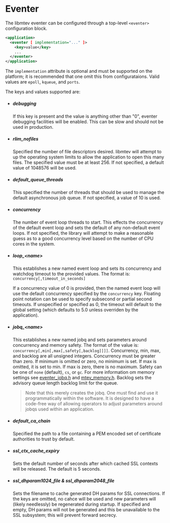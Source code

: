 # Eventer

The libmtev eventer can be configured through a top-level `<eventer>`
configuration block.

```xml
<application>
  <eventer [ implementation="..." ]>
    <key>value</key>
    ...
  </eventer>
</application>
```

The `implementation` attribute is optional and must be supported on  the
platform; it is recommended that one omit this from configurataions.  Valid
values are `epoll`, `kqueue`, and `ports`.

The keys and values supported are:

 * ##### debugging

   If this key is present and the value is anything other than "0", eventer
   debugging facilities will be enabled.  This can be slow and should not be
   used in production.

 * ##### rlim_nofiles

   Specified the number of file descriptors desired. libmtev will attempt to up
   the operating system limits to allow the application to open this many
   files.  The specified value must be at least 256.  If not specified, a
   default value of 1048576 will be used.

 * ##### default_queue_threads

   This specified the number of threads that should be used to manage the default
   asynchronous job queue.  If not specified, a value of 10 is used.

 * ##### concurrency

   The number of event loop threads to start.  This effects the concurrency
   of the default event loop and sets the default of any non-default event loops.
   If not specified, the library will attempt to make a reasonable guess as to
   a good concurrency level based on the number of CPU cores in the system.

 * ##### loop_&lt;name&gt;

   This establishes a new named event loop and sets its concurrency and watchdog
   timeout to the provided values. The format is:
   `concurrency[,timeout_in_seconds]`
 
   If a concurrency value of 0 is provided, then the named event loop will use the
   default concurrency specified by the `concurrency` key.  Floating point notation
   can be used to specify subsecond or partial second timeouts.  If unspecified or
   specified as 0, the timeout will default to the global setting (which defaults
   to 5.0 unless overriden by the application).

 * ##### jobq_&lt;name&gt;

   This establishes a new named jobq and sets parameters around concurrency
   and memory safety.  The format of the value is:
   `concurrency[,min[,max[,safety[,backlog]]]]`.  Concurrency, min, max, and backlog are all
   unsigned integers. Concurrency must be greater than zero.  If minimum is omitted or
   zero, no minimum is set.  If max is omitted, it is set to min.  If max is
   zero, there is no maximum.  Safety can be one of `none` (default), `cs`, or
   `gc`.  For more information om memory settings see [eventer_jobq.h](https://github.com/circonus-labs/libmtev/tree/master/src/eventer/eventer_jobq.h) and [mtev_memory.h](https://github.com/circonus-labs/libmtev/tree/master/src/utils/mtev_memory.h). Backlog sets
   the advisory queue length backlog limit for the queue.

   > Note that this merely creates the jobq. One must find and use it
   > programmatically within the software.  It is designed to have a code-free
   > way of allowing operators to adjust parameters around jobqs used within
   > an application.

 * ##### default_ca_chain

   Specified the path to a file containing a PEM encoded set of certificate authorities
   to trust by default.

 * ##### ssl_ctx_cache_expiry

   Sets the default number of seconds after which cached SSL contexts will be released.
   The default is 5 seconds.

 * ##### ssl_dhparam1024_file & ssl_dhparam2048_file

   Sets the filename to cache generated DH params for SSL connections.  If the keys are
   omitted, no cahce will be used and new parameters will (likely needlessly) be
   regenerated during startup.  If specified and empty, DH params will not be generated
   and this be unavailable to the SSL subsystem; this will prevent forward secrecy.
